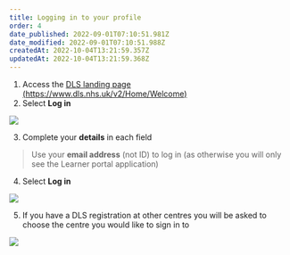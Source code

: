 ```yaml
---
title: Logging in to your profile
order: 4
date_published: 2022-09-01T07:10:51.981Z
date_modified: 2022-09-01T07:10:51.988Z
createdAt: 2022-10-04T13:21:59.357Z
updatedAt: 2022-10-04T13:21:59.368Z
---
```

1. Access the [DLS landing page (https://www.dls.nhs.uk/v2/Home/Welcome​)](https://www.dls.nhs.uk/v2/Home/Welcome​)
2. Select **Log in​**

![](/img/em-1-08-Logging-in.jpg)

3. Complete your **details** in each field​

> Use your **email address** (not ID) to log in​ (as otherwise you will only see the Learner portal application)

4. Select **Log in​**

![](/img/em-1-09-Logging-in.jpg)

5. If you have a DLS registration at other centres you will be asked to choose the centre you would like to sign in to

![](/img/em-1-10-Logging-in.jpg)
